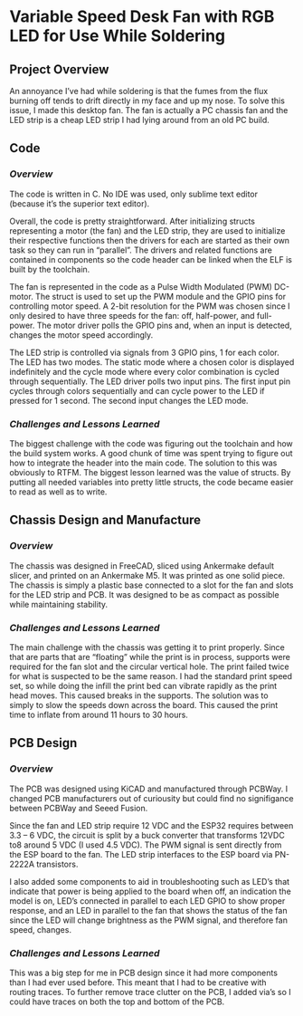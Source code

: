 # **Variable Speed Desk Fan with RGB LED for Use While Soldering**

## **Project Overview**
An annoyance I’ve had while soldering is that the fumes from the flux burning off tends to drift directly in my face and up my nose. To solve this issue, I made this desktop fan. The fan is actually a PC chassis fan and the LED strip is a cheap LED strip I had lying around from an old PC build. 

## **Code**
### *Overview*
The code is written in C. No IDE was used, only sublime text editor (because it’s the superior text editor).

Overall, the code is pretty straightforward. After initializing structs representing a motor (the fan) and the LED strip, they are used to initialize their respective functions then the drivers for each are started as their own task so they can run in “parallel”. The drivers and related functions are contained in components so the code header can be linked when the ELF is built by the toolchain.

The fan is represented in the code as a Pulse Width Modulated (PWM) DC-motor. The struct is used to set up the PWM module and the GPIO pins for controlling motor speed. A 2-bit resolution for the PWM was chosen since I only desired to have three speeds for the fan: off, half-power, and full-power. The motor driver polls the GPIO pins and, when an input is detected, changes the motor speed accordingly.

The LED strip is controlled via signals from 3 GPIO pins, 1 for each color. The LED has two modes. The static mode where a chosen color is displayed indefinitely and the cycle mode where every color combination is cycled through sequentially. The LED driver polls two input pins. The first input pin cycles through colors sequentially and can cycle power to the LED if pressed for 1 second. The second input changes the LED mode.
### *Challenges and Lessons Learned*
The biggest challenge with the code was figuring out the toolchain and how the build system works. A good chunk of time was spent trying to figure out how to integrate the header into the main code. The solution to this was obviously to RTFM. The biggest lesson learned was the value of structs. By putting all needed variables into pretty little structs, the code became easier to read as well as to write.

## **Chassis Design and Manufacture**
### *Overview*
The chassis was designed in FreeCAD, sliced using Ankermake default slicer, and printed on an Ankermake M5. It was printed as one solid piece. The chassis is simply a plastic base connected to a slot for the fan and slots for the LED strip and PCB. It was designed to be as compact as possible while maintaining stability.
### *Challenges and Lessons Learned*
The main challenge with the chassis was getting it to print properly. Since that are parts that are “floating” while the print is in process, supports were required for the fan slot and the circular vertical hole. The print failed twice for what is suspected to be the same reason. I had the standard print speed set, so while doing the infill the print bed can vibrate rapidly as the print head moves. This caused breaks in the supports. The solution was to simply to slow the speeds down across the board. This caused the print time to inflate from around 11 hours to 30 hours.

## **PCB Design**
### *Overview*
The PCB was designed using KiCAD and manufactured through PCBWay. I changed PCB manufacturers out of curiousity but could find no signifigance between PCBWay and Seeed Fusion.

Since the fan and LED strip require 12 VDC and the ESP32 requires between 3.3 – 6 VDC, the circuit is split by a buck converter that transforms 12VDC to8 around 5 VDC (I used 4.5 VDC). The PWM signal is sent directly from the ESP board to the fan. The LED strip interfaces to the ESP board via PN-2222A transistors.

I also added some components to aid in troubleshooting such as LED’s that indicate that power is being applied to the board when off, an indication the model is on, LED’s connected in parallel to each LED GPIO to show proper response, and an LED in parallel to the fan that shows the status of the fan since the LED will change brightness as the PWM signal, and therefore fan speed, changes.
### *Challenges and Lessons Learned*
This was a big step for me in PCB design since it had more components than I had ever used before. This meant that I had to be creative with routing traces. To further remove trace clutter on the PCB, I added via’s so I could have traces on both the top and bottom of the PCB.
